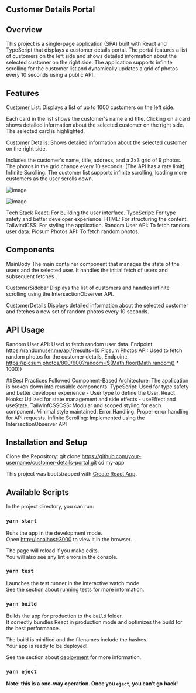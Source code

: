 ## Customer Details Portal
## Overview
This project is a single-page application (SPA) built with React and TypeScript that displays a customer details portal. The portal features a list of customers on the left side and shows detailed information about the selected customer on the right side. The application supports infinite scrolling for the customer list and dynamically updates a grid of photos every 10 seconds using a public API.

## Features
Customer List: Displays a list of up to 1000 customers on the left side.

Each card in the list shows the customer's name and title.
Clicking on a card shows detailed information about the selected customer on the right side.
The selected card is highlighted.

Customer Details: Shows detailed information about the selected customer on the right side.

Includes the customer's name, title, address, and a 3x3 grid of 9 photos.
The photos in the grid change every 10 seconds. (The API has a rate limit)
Infinite Scrolling: The customer list supports infinite scrolling, loading more customers as the user scrolls down.

![image](https://github.com/user-attachments/assets/cf55823f-25f6-4262-b72a-4d19753f7f37)

![image](https://github.com/user-attachments/assets/f1fe749b-ae70-4444-b6b3-1fea08505899)


Tech Stack
React: For building the user interface.
TypeScript: For type safety and better developer experience.
HTML: For structuring the content.
TailwindCSS: For styling the application.
Random User API: To fetch random user data.
Picsum Photos API: To fetch random photos.

## Components
MainBody
The main container component that manages the state of the users and the selected user. It handles the initial fetch of users and subsequent fetches .

CustomerSidebar
Displays the list of customers and handles infinite scrolling using the IntersectionObserver API.

CustomerDetails
Displays detailed information about the selected customer and fetches a new set of random photos every 10 seconds.

## API Usage
Random User API: Used to fetch random user data.
Endpoint: https://randomuser.me/api/?results=10
Picsum Photos API: Used to fetch random photos for the customer details.
Endpoint: https://picsum.photos/800/600?random=${Math.floor(Math.random() * 1000)}


##Best Practices Followed
Component-Based Architecture: The application is broken down into reusable components.
TypeScript: Used for type safety and better developer experience - User type to define the User.
React Hooks: Utilized for state management and side effects - useEffect and useState.
TailwinfCSSCSS: Modular and scoped styling for each component. Minimal style maintained.
Error Handling: Proper error handling for API requests.
Infinite Scrolling: Implemented using the IntersectionObserver API


## Installation and Setup

Clone the Repository:
git clone https://github.com/your-username/customer-details-portal.git
cd my-app


This project was bootstrapped with [Create React App](https://github.com/facebook/create-react-app).

## Available Scripts

In the project directory, you can run:

### `yarn start`

Runs the app in the development mode.\
Open [http://localhost:3000](http://localhost:3000) to view it in the browser.

The page will reload if you make edits.\
You will also see any lint errors in the console.

### `yarn test`

Launches the test runner in the interactive watch mode.\
See the section about [running tests](https://facebook.github.io/create-react-app/docs/running-tests) for more information.

### `yarn build`

Builds the app for production to the `build` folder.\
It correctly bundles React in production mode and optimizes the build for the best performance.

The build is minified and the filenames include the hashes.\
Your app is ready to be deployed!

See the section about [deployment](https://facebook.github.io/create-react-app/docs/deployment) for more information.

### `yarn eject`

**Note: this is a one-way operation. Once you `eject`, you can’t go back!**
